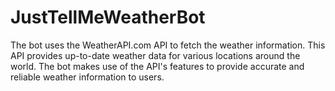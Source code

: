 # JustTellMeWeatherBot
The bot uses the WeatherAPI.com API to fetch the weather information. This API provides up-to-date weather data for various locations around the world. The bot makes use of the API's features to provide accurate and reliable weather information to users.
